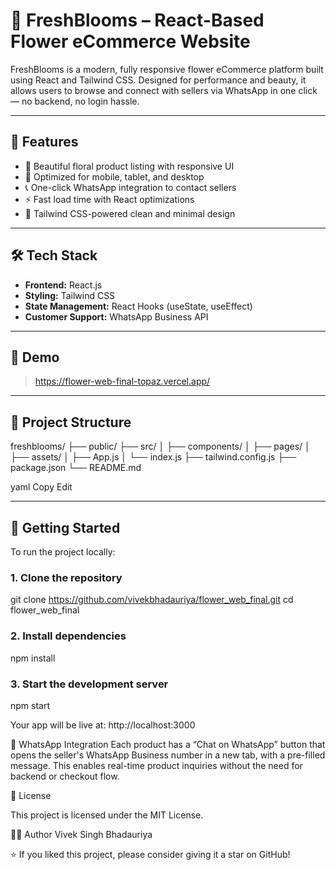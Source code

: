 # 🌸 FreshBlooms – React-Based Flower eCommerce Website

FreshBlooms is a modern, fully responsive flower eCommerce platform built using React and Tailwind CSS. Designed for performance and beauty, it allows users to browse and connect with sellers via WhatsApp in one click — no backend, no login hassle.

---

## 🚀 Features

- 💐 Beautiful floral product listing with responsive UI
- 📱 Optimized for mobile, tablet, and desktop
- 📞 One-click WhatsApp integration to contact sellers
- ⚡ Fast load time with React optimizations
- 🎨 Tailwind CSS-powered clean and minimal design

---

## 🛠️ Tech Stack

- **Frontend:** React.js
- **Styling:** Tailwind CSS
- **State Management:** React Hooks (useState, useEffect)
- **Customer Support:** WhatsApp Business API

---

## 📸 Demo

> https://flower-web-final-topaz.vercel.app/

---

## 📂 Project Structure

freshblooms/
├── public/
├── src/
│ ├── components/
│ ├── pages/
│ ├── assets/
│ ├── App.js
│ └── index.js
├── tailwind.config.js
├── package.json
└── README.md

yaml
Copy
Edit

---

## 🧪 Getting Started

To run the project locally:

### 1. Clone the repository

git clone https://github.com/vivekbhadauriya/flower_web_final.git
cd flower_web_final

### 2. Install dependencies
npm install

### 3. Start the development server
npm start

Your app will be live at: http://localhost:3000

🔗 WhatsApp Integration
Each product has a “Chat on WhatsApp” button that opens the seller's WhatsApp Business number in a new tab, with a pre-filled message. This enables real-time product inquiries without the need for backend or checkout flow.

📄 License

This project is licensed under the MIT License.

👨‍💻 Author
Vivek Singh Bhadauriya


⭐ If you liked this project, please consider giving it a star on GitHub!
